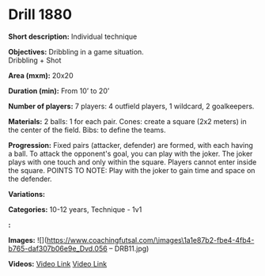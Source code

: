 # Drill 1880

**Short description:**
Individual technique

**Objectives:**
Dribbling in a game situation.  
Dribbling + Shot

**Area (mxm):**
20x20

**Duration (min):**
From 10’ to 20’

**Number of players:**
7 players: 4 outfield players, 1 wildcard, 2 goalkeepers.

**Materials:**
2 balls: 1 for each pair. Cones: create a square (2x2 meters) in the center of the field. Bibs: to define the teams.

**Progression:**
Fixed pairs (attacker, defender) are formed, with each having a ball. To attack the opponent's goal, you can play with the joker. The joker plays with one touch and only within the square. Players cannot enter inside the square. POINTS TO NOTE: Play with the joker to gain time and space on the defender.

**Variations:**


**Categories:**
10-12 years, Technique - 1v1

**:**


**Images:**
![](https://www.coachingfutsal.com/\images\1a1e87b2-fbe4-4fb4-b765-daf307b06e9e_Dvd.056 – DRB11.jpg)

**Videos:**
[Video Link](https://www.youtube.com/embed/IHUAzjxyfZM)
[Video Link](https://www.youtube.com/embed/cqgtzwyrB1U)

